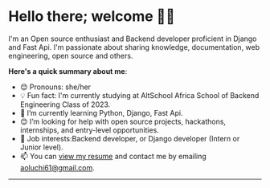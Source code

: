 # Hello there; welcome 👋🏾
 
I'm an Open source enthusiast and Backend developer proficient in Django and Fast Api. I'm passionate about sharing knowledge, documentation, web engineering, open source and others.

**Here's a quick summary about me**:

- 😊 Pronouns: she/her
- 💡 Fun fact: I'm currently studying at AltSchool Africa School of Backend Engineering Class of 2023.
- 🌱 I’m currently learning Python, Django, Fast Api.
- 😊 I’m looking for help with open source projects, hackathons, internships, and entry-level opportunities.
- 💼 Job interests:Backend developer, or Django developer (Intern or Junior level).
- 📫 You can [view my resume](https://docs.google.com/document/d/1zt2WpTynnk05YXslGPu8VhPyObtHxadf/edit?usp=drivesdk&ouid=107772884326580769181&rtpof=true&sd=true) and contact me by emailing aoluchi61@gmail.com.

---

